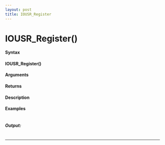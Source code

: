 ```yaml
---
layout: post
title: IOUSR_Register
---
```


# IOUSR_Register()


#### Syntax

#### IOUSR_Register()

#### Arguments

#### Returns

#### Description

#### Examples

```

```

##### Output:

```

```

---